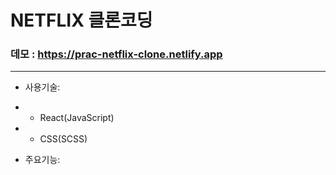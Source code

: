 # NETFLIX 클론코딩
### 데모 : https://prac-netflix-clone.netlify.app
----------

* 사용기술:
* * React(JavaScript)
* * CSS(SCSS)


* 주요기능:
